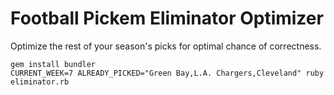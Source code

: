 # Football Pickem Eliminator Optimizer

Optimize the rest of your season's picks for optimal chance of correctness.

```
gem install bundler
CURRENT_WEEK=7 ALREADY_PICKED="Green Bay,L.A. Chargers,Cleveland" ruby eliminator.rb
```
